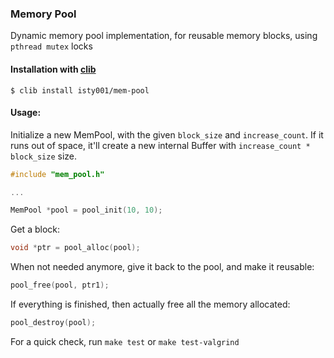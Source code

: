 ### Memory Pool


Dynamic memory pool implementation, for reusable memory blocks, using `pthread mutex` locks

#### Installation with [clib](https://github.com/clibs/clib)

```
$ clib install isty001/mem-pool
```

#### Usage:

Initialize a new MemPool, with the given `block_size` and `increase_count`. 
If it runs out of space, it'll create a new internal Buffer with `increase_count * block_size` size.

```c
#include "mem_pool.h"

... 

MemPool *pool = pool_init(10, 10);
```

Get a block:

```c
void *ptr = pool_alloc(pool);
```

When not needed anymore, give it back to the pool, and make it reusable:

```c
pool_free(pool, ptr1);
```

If everything is finished, then actually free all the memory allocated:

```c
pool_destroy(pool);
```

For a quick check, run `make test` or `make test-valgrind` 
